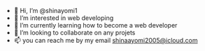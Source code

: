 - 👋 Hi, I’m @shinayomi1
- 👀 I’m interested in web developing
- 🌱 I’m currently learning how to become a web developer 
- 💞️ I’m looking to collaborate on any projets
- 📫 you can reach me by my email shinaayomi2005@icloud.com

<!---
shinayomi1/shinayomi1 is a ✨ special ✨ repository because its `README.md` (this file) appears on your GitHub profile.
You can click the Preview link to take a look at your changes.
--->
